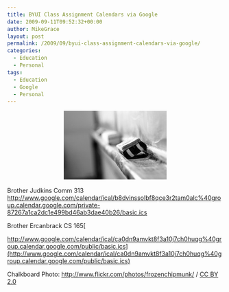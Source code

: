 ```yaml
---
title: BYUI Class Assignment Calendars via Google
date: 2009-09-11T09:52:32+00:00
author: MikeGrace
layout: post
permalink: /2009/09/byui-class-assignment-calendars-via-google/
categories:
  - Education
  - Personal
tags:
  - Education
  - Google
  - Personal
---
```

<p style="text-align: center;">
  <a href="http://www.flickr.com/photos/frozenchipmunk/250236754/"><img class="size-full wp-image-933 aligncenter" title="chalkboard" src="/assets/2009/09/250236754_b2fa5a2265_m.jpg" alt="chalkboard" width="240" height="160" /></a>
</p>

<p style="text-align: left;">
  Brother Judkins Comm 313<br /> <a href="http://www.google.com/calendar/ical/b8dvinssolbf8qce3r2tam0alc%40group.calendar.google.com/private-87267a1ca2dc1e499bd46ab3dae40b26/basic.ics">http://www.google.com/calendar/ical/b8dvinssolbf8qce3r2tam0alc%40group.calendar.google.com/private-87267a1ca2dc1e499bd46ab3dae40b26/basic.ics</a>
</p>

Brother Ercanbrack CS 165[
  
http://www.google.com/calendar/ical/ca0dn9amvkt8f3a10j7ch0huqg%40group.calendar.google.com/public/basic.ics](http://www.google.com/calendar/ical/ca0dn9amvkt8f3a10j7ch0huqg%40group.calendar.google.com/public/basic.ics)

Chalkboard Photo: <a rel="cc:attributionURL" href="http://www.flickr.com/photos/frozenchipmunk/">http://www.flickr.com/photos/frozenchipmunk/</a> / <a rel="license" href="http://creativecommons.org/licenses/by/2.0/">CC BY 2.0</a>